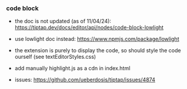 ### code block

- the doc is not updated (as of 11/04/24): https://tiptap.dev/docs/editor/api/nodes/code-block-lowlight
- use lowlight doc instead: https://www.npmjs.com/package/lowlight
- the extension is purely to display the code, so should style the code ourself (see textEditorStyles.css)
- add manually highlight.js as a cdn in index.html
    <link
      rel="stylesheet"
      href="https://cdnjs.cloudflare.com/ajax/libs/highlight.js/11.8.0/styles/github-dark.min.css"
    />

- issues:
  https://github.com/ueberdosis/tiptap/issues/4874
